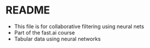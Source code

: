 # README
 - This file is for collaborative filtering using neural nets
 - Part of the fast.ai course
 - Tabular data using neural networks